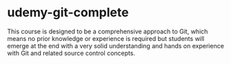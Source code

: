 # udemy-git-complete
This course is designed to be a comprehensive approach to Git, which means no prior knowledge or experience is required but students will emerge at the end with a very solid understanding and hands on experience with Git and related source control concepts.
